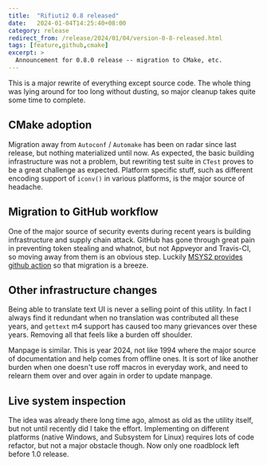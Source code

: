 ```yaml
---
title:  "Rifiuti2 0.8 released"
date:   2024-01-04T14:25:40+08:00
category: release
redirect_from: /release/2024/01/04/version-0-8-released.html
tags: [feature,github,cmake]
excerpt: >
  Announcement for 0.8.0 release -- migration to CMake, etc.
---
```


This is a major rewrite of everything except source code. The
whole thing was lying around for too long without dusting,
so major cleanup takes quite some time to complete.

## CMake adoption

Migration away from `Autoconf` / `Automake` has been on radar since
last release, but nothing materialized until now. As expected, the
basic building infrastructure was not a problem, but rewriting test
suite in `CTest` proves to be a great challenge as expected.
Platform specific stuff, such as different encoding support of
`iconv()` in various platforms, is the major source of headache.

## Migration to GitHub workflow

One of the major source of security events during recent years is
building infrastructure and supply chain attack. GitHub has gone
through great pain in preventing token stealing and whatnot, but
not Appveyor and Travis-CI, so moving away from them is an obvious
step. Luckily [MSYS2 provides github action][setup_msys2] so that 
migration is a breeze.

[setup_msys2]: https://github.com/msys2/setup-msys2

## Other infrastructure changes

Being able to translate text UI is never a selling point of this
utility. In fact I always find it redundant when no translation
was contributed all these years, and `gettext` m4 support has
caused too many grievances over these years. Removing all that
feels like a burden off shoulder.

Manpage is similar. This is year 2024, not like 1994 where the
major source of documentation and help comes from offline ones.
It is sort of like another burden when one doesn't use roff
macros in everyday work, and need to relearn them over and over
again in order to update manpage.

## Live system inspection

The idea was already there long time ago, almost as old as the
utility itself, but not until recently did I take the effort.
Implementing on different platforms (native Windows, and
Subsystem for Linux) requires lots of code refactor, but not
a major obstacle though. Now only one roadblock left before
1.0 release.

